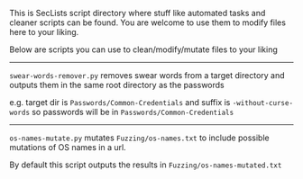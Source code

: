 This is SecLists script directory where stuff like automated tasks and cleaner scripts can be found. You are welcome to use them to modify files here to your liking.

Below are scripts you can use to clean/modify/mutate files to your liking

- - -

`swear-words-remover.py` removes swear words from a target directory and outputs them in the same root directory as the passwords

e.g. target dir is `Passwords/Common-Credentials` and suffix is `-without-curse-words` so passwords will be in `Passwords/Common-Credentials`

- - -

`os-names-mutate.py` mutates `Fuzzing/os-names.txt` to include possible mutations of OS names in a url.

By default this script outputs the results in `Fuzzing/os-names-mutated.txt`

